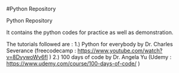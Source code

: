 #Python Repository

Python Repository

It contains the python codes for practice as well as demonstration.

The tutorials followed are : 
1.) Python for everybody by Dr. Charles Severance (freecodecamp : https://www.youtube.com/watch?v=8DvywoWv6fI )
2.) 100 days of code by Dr. Angela Yu (Udemy : https://www.udemy.com/course/100-days-of-code/ )
